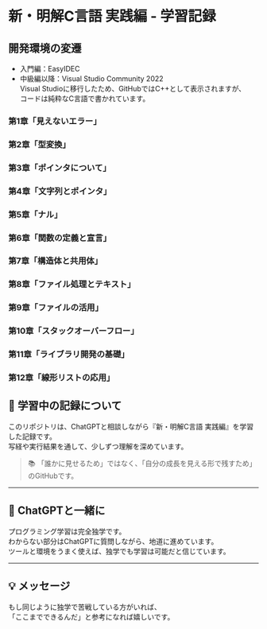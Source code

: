 # 新・明解C言語 実践編 - 学習記録  

  ## 開発環境の変遷  
- 入門編：EasyIDEC  
- 中級編以降：Visual Studio Community 2022  
Visual Studioに移行したため、GitHubではC++として表示されますが、  
コードは純粋なC言語で書かれています。  

### 第1章「見えないエラー」    
### 第2章「型変換」  
### 第3章「ポインタについて」  
### 第4章「文字列とポインタ」  
### 第5章「ナル」  
### 第6章「関数の定義と宣言」  
### 第7章「構造体と共用体」  
### 第8章「ファイル処理とテキスト」  
### 第9章「ファイルの活用」  
### 第10章「スタックオーバーフロー」  
### 第11章「ライブラリ開発の基礎」  
### 第12章「線形リストの応用」  
    
## 🚀 学習中の記録について
このリポジトリは、ChatGPTと相談しながら『新・明解C言語 実践編』を学習した記録です。  
写経や実行結果を通して、少しずつ理解を深めています。

> 📚 「誰かに見せるため」ではなく、「自分の成長を見える形で残すため」のGitHubです。

---

## 🤝 ChatGPTと一緒に

プログラミング学習は完全独学です。  
わからない部分はChatGPTに質問しながら、地道に進めています。  
ツールと環境をうまく使えば、独学でも学習は可能だと信じています。

---

## 💡 メッセージ

もし同じように独学で苦戦している方がいれば、  
「ここまでできるんだ」と参考になれば嬉しいです。
